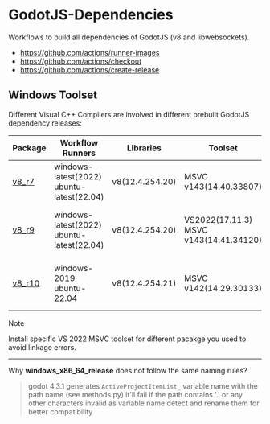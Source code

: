 # GodotJS-Dependencies
Workflows to build all dependencies of GodotJS (v8 and libwebsockets).


- https://github.com/actions/runner-images
- https://github.com/actions/checkout
- https://github.com/actions/create-release


## Windows Toolset

Different Visual C++ Compilers are involved in different prebuilt GodotJS dependency releases:

| Package | Workflow Runners | Libraries | Toolset | Platforms/Architectures |
|---|---|---|---|---|
|[v8_r7](https://github.com/ialex32x/GodotJS-Dependencies/releases/download/v8_r7/v8_r7.zip)| windows-latest(2022)<br/>ubuntu-latest(22.04) |v8(12.4.254.20)| MSVC v143(14.40.33807)| Windows(x86_64)<br/>Linux(x86_64)<br/>MacOS(ARM64) |
|[v8_r9](https://github.com/ialex32x/GodotJS-Dependencies/releases/download/v8_r9/v8_r9.zip)| windows-latest(2022)<br/>ubuntu-latest(22.04) |v8(12.4.254.20)| VS2022(17.11.3)<br/> MSVC v143(14.41.34120)| Windows(x86_64)<br/>Linux(x86_64)<br/>MacOS(ARM64)<br/>Android(ARM64-v8a)<br/>iOS(ARM64) |
|[v8_r10](https://github.com/ialex32x/GodotJS-Dependencies/releases/download/v8_r10/v8_r10.zip)| windows-2019<br/>ubuntu-22.04 |v8(12.4.254.21)| MSVC v142(14.29.30133) | Windows(x86_64)<br/>Linux(x86_64)<br/>MacOS(ARM64)<br/>Android(ARM64-v8a)<br/>iOS(ARM64) |

> [!NOTE]
> Install specific VS 2022 MSVC toolset for different pacakge you used to avoid linkage errors.

-----

Why **windows_x86_64_release** does not follow the same naming rules?
> godot 4.3.1 generates `ActiveProjectItemList_` variable name with the path name (see methods.py)
> it'll fail if the path contains '.' or any other characters invalid as variable name
> detect and rename them for better compatibility
